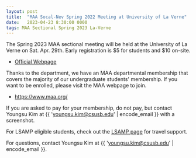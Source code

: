 ```yaml
---
layout: post
title:  "MAA Socal-Nev Spring 2022 Meeting at University of La Verne"
date:   2023-04-23 8:30:00 0000
tags: MAA Sectional Spring 2023 La-Verne 
---
```

The Spring 2023 MAA sectional meeting will be held at the University of La Verne on Sat. Apr. 29th. Early registration is \$5 for students and \$10 on-site.

- [Official Webpage](http://sections.maa.org/socalnv/Meeting2023Spring.html)

Thanks to the department, we have an MAA departmental membership that covers the majority of our undergraduate students' membership. If you want to be enrolled, please visit the MAA webpage to join.

- https://www.maa.org/

If you are asked to pay for your membership, do not pay, but contact Youngsu Kim at {{ 'youngsu.kim@csusb.edu' | encode_email }} with a screenshot. 

For LSAMP eligible students, check out the [LSAMP page](https://www.csusb.edu/mathematics/undergraduate/lsamp-program) for travel support.

For questions, contact Youngsu Kim at {{ 'youngsu.kim@csusb.edu' | encode_email }}.